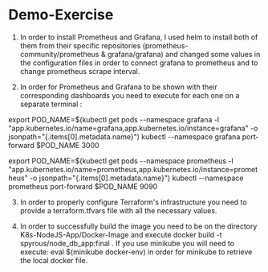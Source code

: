 # Demo-Exercise

1. In order to install Prometheus and Grafana, I used helm to install both of them from their specific repositories (prometheus-community/prometheus &  grafana/grafana) and changed some values in the configuration files in order to connect grafana to prometheus and to change prometheus scrape interval.

2. In order for Prometheus and Grafana to be shown with their corresponding dashboards you need to execute for each one on a separate terminal : 

export POD_NAME=$(kubectl get pods --namespace grafana -l "app.kubernetes.io/name=grafana,app.kubernetes.io/instance=grafana" -o jsonpath="{.items[0].metadata.name}")
kubectl --namespace grafana port-forward $POD_NAME 3000

export POD_NAME=$(kubectl get pods --namespace prometheus -l "app.kubernetes.io/name=prometheus,app.kubernetes.io/instance=prometheus" -o jsonpath="{.items[0].metadata.name}")
kubectl --namespace prometheus port-forward $POD_NAME 9090

3. In order to properly configure Terraform's infrastructure you need to provide a terraform.tfvars file with all the necessary values.

4. In order to successfully build the image you need to be on the directory K8s-NodeJS-App/Docker-Image and execute docker build -t spyrous/node_db_app:final . If you use minikube you will need to execute:
 eval $(minikube docker-env) in order for minikube to retrieve the local docker file.


